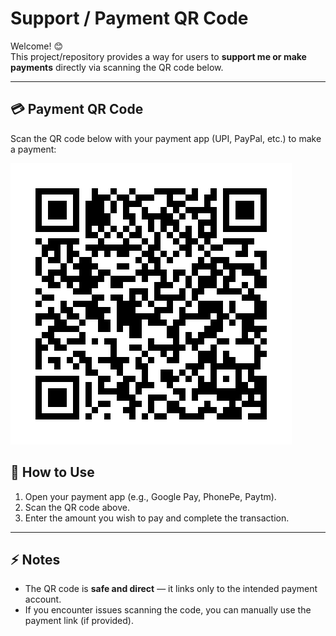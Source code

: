 # Support / Payment QR Code

Welcome! 😊  
This project/repository provides a way for users to **support me or make payments** directly via scanning the QR code below.

---

## 💳 Payment QR Code

Scan the QR code below with your payment app (UPI, PayPal, etc.) to make a payment:

![Payment QR Code](phonepe_qr.png)


## 🔹 How to Use

1. Open your payment app (e.g., Google Pay, PhonePe, Paytm).  
2. Scan the QR code above.  
3. Enter the amount you wish to pay and complete the transaction.  

---

## ⚡ Notes

- The QR code is **safe and direct** — it links only to the intended payment account.  
- If you encounter issues scanning the code, you can manually use the payment link (if provided).




